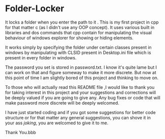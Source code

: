 # Folder-Locker
It locks a folder when you enter the path to it .
This is my first project in cpp for that matter c (as I didn't use any OOP concept).
It uses various built in libraries and dos commands that cpp contain for manipulating the visual behaviour of windows explorer for showing or hiding elements.

It works simply by specifying the folder under certain classes present in windows by manipulating with CLSID present in Desktop.ini file which is present in every folder in windows.

The password you set is stored in password.txt. I know it's quite lame but I can work on that and figure someway to make it more discrete. But now at this point of time I am slightly bored of this project and thinking to move on.

To those who will actually read this README file ,I would like to thank you for taking interest in this project and your suggestions and corrections will be deeply valued if you are going to give any. Any bug fixes or code that will make password more discrete will be deeply welcomed.

I have just started coding and if you got some suggestions for better code structure or for that matter any general suggestions, you can shove it in your ass *joking*, you are welcomed to give it to me.

Thank You.bbb
